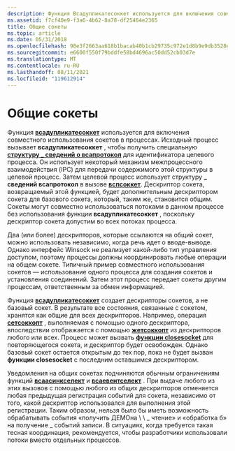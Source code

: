 ```yaml
---
description: Функция Всадупликатесоккет используется для включения совместного использования сокетов в процессах.
ms.assetid: f7cf40e9-f3a6-4b62-8a78-df25464e2365
title: Общие сокеты
ms.topic: article
ms.date: 05/31/2018
ms.openlocfilehash: 98e3f2663aa618b1bacab40b1cb29735c972e1d8b9e9db3528ee5079a336747c
ms.sourcegitcommit: e6600f550f79bddfe58bd4696ac50dd52cb03d7e
ms.translationtype: MT
ms.contentlocale: ru-RU
ms.lasthandoff: 08/11/2021
ms.locfileid: "119612914"
---
```

# <a name="shared-sockets"></a>Общие сокеты

Функция [**всадупликатесоккет**](/windows/desktop/api/Winsock2/nf-winsock2-wsaduplicatesocketa) используется для включения совместного использования сокетов в процессах. Исходный процесс вызывает **всадупликатесоккет** , чтобы получить специальную [**структуру \_ сведений о всапротокол**](/windows/win32/api/winsock2/ns-winsock2-wsaprotocol_infoa) для идентификатора целевого процесса. Он использует некоторый механизм межпроцессного взаимодействия (IPC) для передачи содержимого этой структуры в целевой процесс. Затем целевой процесс использует структуру **\_ сведений всапротокол** в вызове [**вспсоккет**](/windows/desktop/api/Ws2spi/nc-ws2spi-lpwspsocket). Дескриптор сокета, возвращаемый этой функцией, будет дополнительным дескриптором сокета для базового сокета, который, таким же, становится общим. Сокеты могут совместно использоваться потоками в данном процессе без использования функции **всадупликатесоккет** , поскольку дескриптор сокета допустим во всех потоках процесса.

Два (или более) дескрипторов, которые ссылаются на общий сокет, можно использовать независимо, когда речь идет о вводе-выводе. Однако интерфейс Winsock не реализует какой-либо тип управления доступом, поэтому процессы должны координировать любые операции на общем сокете. Типичный пример совместного использования сокетов — использование одного процесса для создания сокетов и установления соединений. Затем этот процесс передает сокеты другим процессам, ответственным за обмен информацией.

Функция [**всадупликатесоккет**](/windows/desktop/api/Winsock2/nf-winsock2-wsaduplicatesocketa) создает дескрипторы сокетов, а не базовый сокет. В результате все состояния, связанные с сокетом, хранятся как общие для всех дескрипторов. Например, операция [**сетсоккопт**](/windows/desktop/api/winsock/nf-winsock-setsockopt) , выполняемая с помощью одного дескриптора, впоследствии отображается с помощью [**жетсоккопт**](/windows/desktop/api/winsock/nf-winsock-getsockopt) из дескрипторов любого или всех. Процесс может вызвать [**функции closesocket**](/windows/desktop/api/winsock/nf-winsock-closesocket) для повторяющегося сокета, и дескриптор будет освобожден. Однако базовый сокет остается открытым до тех пор, пока не будет вызван **функции closesocket** с последним оставшимся дескриптором.

Уведомления на общих сокетах подчиняются обычным ограничениям функций [**всаасинкселект**](/windows/desktop/api/winsock/nf-winsock-wsaasyncselect) и [**всаевентселект**](/windows/desktop/api/Winsock2/nf-winsock2-wsaeventselect) . При выдаче любого из этих вызовов с помощью любого из общих дескрипторов отменяется любая предыдущая регистрация событий для сокета, независимо от того, какой дескриптор использовался для выполнения этой регистрации. Таким образом, нельзя было бы иметь возможность обрабатывать события «получить ДЕМОна \ \ \_ чтение» и «обработка б» на получение \_ событий записи. В ситуациях, когда требуется такая тесная координация, рекомендуется, чтобы разработчики использовали потоки вместо отдельных процессов.

 

 
